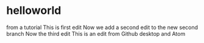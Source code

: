 # helloworld
from a tutorial
This is first edit
Now we add a second edit to the new second branch
Now the third edit
This is an edit from Github desktop and Atom
